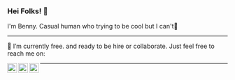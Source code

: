 ### Hei Folks! 👋

I'm Benny. Casual human who trying to be cool but I can't🤣

---

🔭 I’m currently free. and ready to be hire or collaborate. Just feel free to reach me on:

[<img align="left" alt="akunbeben | Instagram" width="22px" src="https://cdn.jsdelivr.net/npm/simple-icons@v3/icons/instagram.svg" />][instagram]
[<img align="left" alt="akunbeben | Twitter" width="22px" src="https://cdn.jsdelivr.net/npm/simple-icons@v3/icons/twitter.svg" />][twitter]
[<img align="left" alt="akunbeben | Google Mail" width="22px" src="https://cdn.jsdelivr.net/npm/simple-icons@v3/icons/gmail.svg" />][email]

---

<!--START_SECTION:activity-->
<!--END_SECTION:activity-->

[instagram]: https://instagram.com/akunbeben
[twitter]: https://twitter.com/akunbeben
[email]: mailto:akunbeben@gmail.com